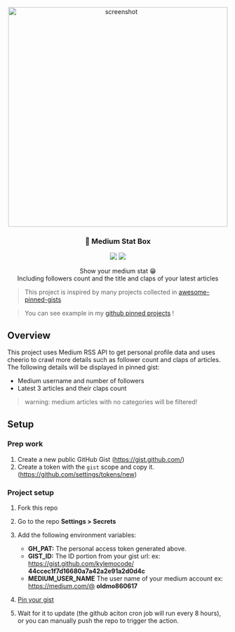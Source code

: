 <p align="center">
   <img src="https://i.imgur.com/SNyY96b.png" alt="screenshot" width="500">
  <h3 align="center">📌 Medium Stat Box</h3>
</p>

<p align="center">
   <img src="https://img.shields.io/badge/language-typescript-blue?style"/>
   <img src="https://img.shields.io/github/stars/kylemocode/medium-stat-box"/>
</p>
<p align="center">
   Show your medium stat 😁
   <br/>
   Including followers count and the title and claps of your latest articles
</p>

> This project is inspired by many projects collected in [awesome-pinned-gists](https://github.com/matchai/awesome-pinned-gists)

> You can see example in my [github pinned projects](https://github.com/kylemocode) !

## Overview
This project uses Medium RSS API to get personal profile data and uses cheerio to crawl more details such as follower count and claps of articles. The following details will be displayed in pinned gist:
- Medium username and number of followers
- Latest 3 articles and their claps count

> warning: medium articles with no categories will be filtered!

## Setup

### Prep work
1. Create a new public GitHub Gist (https://gist.github.com/)
2. Create a token with the `gist` scope and copy it. (https://github.com/settings/tokens/new)

### Project setup

1. Fork this repo
2. Go to the repo **Settings > Secrets**
3. Add the following environment variables:
   - **GH_PAT:** The personal access token generated above.
   - **GIST_ID:** The ID portion from your gist url:
    ex: https://gist.github.com/kylemocode/ **44ccec1f7d16680a7a42a2e91a2d0d4c**
   - **MEDIUM_USER_NAME** The user name of your medium account
    ex: https://medium.com/@ **oldmo860617** 

4. [Pin your gist](https://docs.github.com/en/github/setting-up-and-managing-your-github-profile/pinning-items-to-your-profile)
5. Wait for it to update (the github aciton cron job will run every 8 hours), or you can manually push the repo to trigger the action.
